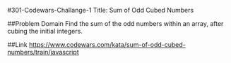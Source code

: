 #301-Codewars-Challange-1
Title: Sum of Odd Cubed Numbers

##Problem Domain
Find the sum of the odd numbers within an array, after cubing the initial integers.
 
##Link 
https://www.codewars.com/kata/sum-of-odd-cubed-numbers/train/javascript